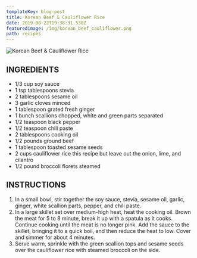 ```yaml
---
templateKey: blog-post
title: Korean Beef & Cauliflower Rice
date: 2019-08-22T19:38:31.538Z
featuredimage: /img/korean_beef_cauliflower.png
path: recipes
---
```

![Korean Beef & Cauliflower Rice](/img/korean_beef_cauliflower.png)

## INGREDIENTS

* 1/3 cup soy sauce
* 1 tsp tablespoons stevia
* 2 tablespoons sesame oil
* 3 garlic cloves minced
* 1 tablespoon grated fresh ginger
* 1 bunch scallions chopped, white and green parts separated
* 1/2 teaspoon black pepper
* 1/2 teaspoon chili paste
* 2 tablespoons cooking oil
* 1/2 pounds ground beef
* 1 tablespoon toasted sesame seeds
* 2 cups cauliflower rice this recipe but leave out the onion, lime, and cilantro
* 1/2 pound broccoli florets steamed

## INSTRUCTIONS

1. In a small bowl, stir together the soy sauce, stevia, sesame oil, garlic, ginger, white scallion parts, pepper, and chili paste.
2. In a large skillet set over medium-high heat, heat the cooking oil. Brown the meat for 5 to 8 minute, break it up with a spatula as it cooks. Continue cooking until the meat is no longer pink. Add the sauce to the skillet, bringing it to a quick boil, and then reduce the heat to low. Cover and simmer for about 4 minutes.
3. Serve warm, sprinkle with the green scallion tops and sesame seeds over the cauliflower rice with steamed broccoli on the side.
